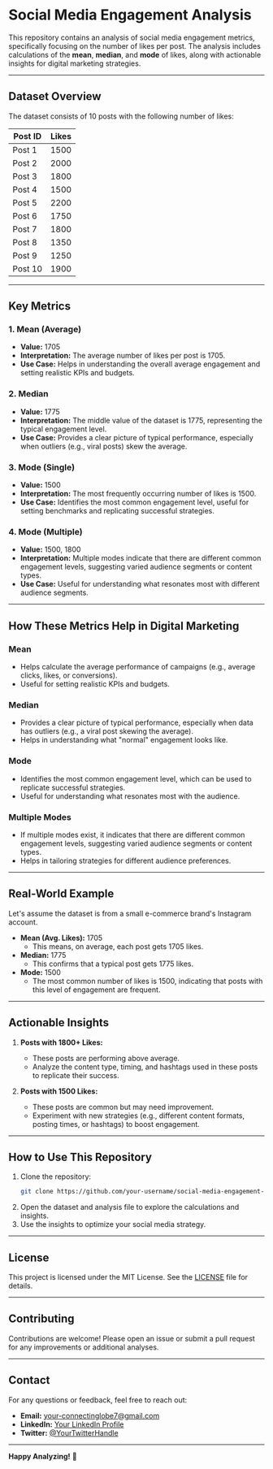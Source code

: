 # Social Media Engagement Analysis

This repository contains an analysis of social media engagement metrics, specifically focusing on the number of likes per post. The analysis includes calculations of the **mean**, **median**, and **mode** of likes, along with actionable insights for digital marketing strategies.

---

## Dataset Overview

The dataset consists of 10 posts with the following number of likes:

| Post ID | Likes |
|---------|-------|
| Post 1  | 1500  |
| Post 2  | 2000  |
| Post 3  | 1800  |
| Post 4  | 1500  |
| Post 5  | 2200  |
| Post 6  | 1750  |
| Post 7  | 1800  |
| Post 8  | 1350  |
| Post 9  | 1250  |
| Post 10 | 1900  |

---

## Key Metrics

### 1. **Mean (Average)**
- **Value:** 1705  
- **Interpretation:** The average number of likes per post is 1705.  
- **Use Case:** Helps in understanding the overall average engagement and setting realistic KPIs and budgets.

### 2. **Median**
- **Value:** 1775  
- **Interpretation:** The middle value of the dataset is 1775, representing the typical engagement level.  
- **Use Case:** Provides a clear picture of typical performance, especially when outliers (e.g., viral posts) skew the average.

### 3. **Mode (Single)**
- **Value:** 1500  
- **Interpretation:** The most frequently occurring number of likes is 1500.  
- **Use Case:** Identifies the most common engagement level, useful for setting benchmarks and replicating successful strategies.

### 4. **Mode (Multiple)**
- **Value:** 1500, 1800  
- **Interpretation:** Multiple modes indicate that there are different common engagement levels, suggesting varied audience segments or content types.  
- **Use Case:** Useful for understanding what resonates most with different audience segments.

---

## How These Metrics Help in Digital Marketing

### **Mean**
- Helps calculate the average performance of campaigns (e.g., average clicks, likes, or conversions).  
- Useful for setting realistic KPIs and budgets.

### **Median**
- Provides a clear picture of typical performance, especially when data has outliers (e.g., a viral post skewing the average).  
- Helps in understanding what "normal" engagement looks like.

### **Mode**
- Identifies the most common engagement level, which can be used to replicate successful strategies.  
- Useful for understanding what resonates most with the audience.

### **Multiple Modes**
- If multiple modes exist, it indicates that there are different common engagement levels, suggesting varied audience segments or content types.  
- Helps in tailoring strategies for different audience preferences.

---

## Real-World Example

Let's assume the dataset is from a small e-commerce brand's Instagram account.

- **Mean (Avg. Likes):** 1705  
  - This means, on average, each post gets 1705 likes.  
- **Median:** 1775  
  - This confirms that a typical post gets 1775 likes.  
- **Mode:** 1500  
  - The most common number of likes is 1500, indicating that posts with this level of engagement are frequent.

---

## Actionable Insights

1. **Posts with 1800+ Likes:**  
   - These posts are performing above average.  
   - Analyze the content type, timing, and hashtags used in these posts to replicate their success.

2. **Posts with 1500 Likes:**  
   - These posts are common but may need improvement.  
   - Experiment with new strategies (e.g., different content formats, posting times, or hashtags) to boost engagement.

---

## How to Use This Repository

1. Clone the repository:
   ```bash
   git clone https://github.com/your-username/social-media-engagement-analysis.git
   ```
2. Open the dataset and analysis file to explore the calculations and insights.
3. Use the insights to optimize your social media strategy.

---

## License

This project is licensed under the MIT License. See the [LICENSE](LICENSE) file for details.

---

## Contributing

Contributions are welcome! Please open an issue or submit a pull request for any improvements or additional analyses.

---

## Contact

For any questions or feedback, feel free to reach out:  
- **Email:** your-connectinglobe7@gmail.com  
- **LinkedIn:** [Your LinkedIn Profile]([https://www.linkedin.com/in/your-profile](https://www.linkedin.com/in/swapnil-kakade-data-analyst/))  
- **Twitter:** [@YourTwitterHandle](@Awooh88)  

---

**Happy Analyzing!** 🚀
